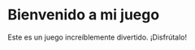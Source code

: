 <!DOCTYPE html>
<html>
  <head>
    <title>Mi juego</title>
  </head>
  <body>
    <h1>Bienvenido a mi juego</h1>
    <p>Este es un juego increíblemente divertido. ¡Disfrútalo!</p>
    <script src="juego.js"></script>
  </body>
</html>
